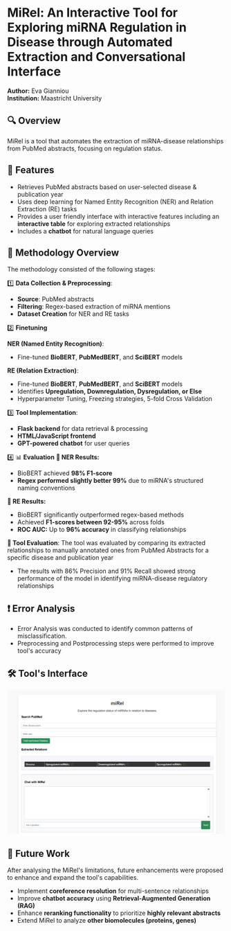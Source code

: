 # MiRel: An Interactive Tool for Exploring miRNA Regulation in Disease through Automated Extraction and Conversational Interface
**Author:** Eva Gianniou  
**Institution:** Maastricht University  

## 🔍 Overview
MiRel is a tool that automates the extraction of miRNA-disease relationships from PubMed abstracts, focusing on regulation status.

## 🚀 Features
- Retrieves PubMed abstracts based on user-selected disease & publication year
- Uses deep learning for Named Entity Recognition (NER) and Relation Extraction (RE) tasks
- Provides a user friendly interface with interactive features including an **interactive table** for exploring extracted relationships
- Includes a **chatbot** for natural language queries

## 🔬 **Methodology Overview**
The methodology consisted of the following stages:

1️⃣ **Data Collection & Preprocessing**:  
- **Source**: PubMed abstracts  
- **Filtering**: Regex-based extraction of miRNA mentions  
- **Dataset Creation** for NER and RE tasks

2️⃣ **Finetuning** 

**NER (Named Entity Recognition)**:  
- Fine-tuned **BioBERT**, **PubMedBERT**, and **SciBERT** models  

**RE (Relation Extraction)**: 
- Fine-tuned **BioBERT**, **PubMedBERT**, and **SciBERT** models   
- Identifies **Upregulation, Downregulation, Dysregulation, or Else**  
- Hyperparameter Tuning, Freezing strategies, 5-fold Cross Validation

3️⃣ **Tool Implementation**:  
- **Flask backend** for data retrieval & processing  
- **HTML/JavaScript frontend**  
- **GPT-powered chatbot** for user queries  

4️⃣ 📊 **Evaluation**
**🔹 NER Results:**  
- BioBERT achieved **98% F1-score** 
- **Regex performed slightly better 99%** due to miRNA's structured naming conventions  

**🔹 RE Results:**  
- BioBERT significantly outperformed regex-based methods  
- Achieved **F1-scores between 92-95%** across folds  
- **ROC AUC:** Up to **96% accuracy** in classifying relationships  

**🔹 Tool Evaluation**: The tool was evaluated by comparing its extracted relationships to manually annotated ones from PubMed Abstracts for a specific disease and publication year
- The results with 86% Precision and 91% Recall showed strong performance of the model in identifying miRNA-disease regulatory relationships

## ❗ **Error Analysis**
- Error Analysis was conducted to identify common patterns of misclassification. 
- Preprocessing and Postprocessing steps were performed to improve tool's accuracy 


## 🛠 **Tool's Interface**
![MiRel's Interface](assets/MiRel.png)


## 🔮 **Future Work**
After analysing the MiRel's limitations, future enhancements were proposed to enhance and expand the tool's capabilities. 
- Implement **coreference resolution** for multi-sentence relationships  
- Improve **chatbot accuracy** using **Retrieval-Augmented Generation (RAG)**  
- Enhance **reranking functionality** to prioritize **highly relevant abstracts**  
- Extend MiRel to analyze **other biomolecules (proteins, genes)**  